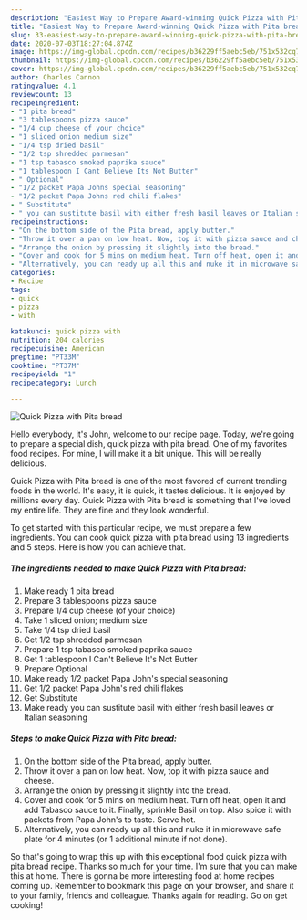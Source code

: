 ```yaml
---
description: "Easiest Way to Prepare Award-winning Quick Pizza with Pita bread"
title: "Easiest Way to Prepare Award-winning Quick Pizza with Pita bread"
slug: 33-easiest-way-to-prepare-award-winning-quick-pizza-with-pita-bread
date: 2020-07-03T18:27:04.874Z
image: https://img-global.cpcdn.com/recipes/b36229ff5aebc5eb/751x532cq70/quick-pizza-with-pita-bread-recipe-main-photo.jpg
thumbnail: https://img-global.cpcdn.com/recipes/b36229ff5aebc5eb/751x532cq70/quick-pizza-with-pita-bread-recipe-main-photo.jpg
cover: https://img-global.cpcdn.com/recipes/b36229ff5aebc5eb/751x532cq70/quick-pizza-with-pita-bread-recipe-main-photo.jpg
author: Charles Cannon
ratingvalue: 4.1
reviewcount: 13
recipeingredient:
- "1 pita bread"
- "3 tablespoons pizza sauce"
- "1/4 cup cheese of your choice"
- "1 sliced onion medium size"
- "1/4 tsp dried basil"
- "1/2 tsp shredded parmesan"
- "1 tsp tabasco smoked paprika sauce"
- "1 tablespoon I Cant Believe Its Not Butter"
- " Optional"
- "1/2 packet Papa Johns special seasoning"
- "1/2 packet Papa Johns red chili flakes"
- " Substitute"
- " you can sustitute basil with either fresh basil leaves or Italian seasoning"
recipeinstructions:
- "On the bottom side of the Pita bread, apply butter."
- "Throw it over a pan on low heat. Now, top it with pizza sauce and cheese."
- "Arrange the onion by pressing it slightly into the bread."
- "Cover and cook for 5 mins on medium heat. Turn off heat, open it and add Tabasco sauce to it. Finally, sprinkle Basil on top. Also spice it with packets from Papa John&#39;s to taste. Serve hot."
- "Alternatively, you can ready up all this and nuke it in microwave safe plate for 4 minutes (or 1 additional minute if not done)."
categories:
- Recipe
tags:
- quick
- pizza
- with

katakunci: quick pizza with 
nutrition: 204 calories
recipecuisine: American
preptime: "PT33M"
cooktime: "PT37M"
recipeyield: "1"
recipecategory: Lunch

---
```



![Quick Pizza with Pita bread](https://img-global.cpcdn.com/recipes/b36229ff5aebc5eb/751x532cq70/quick-pizza-with-pita-bread-recipe-main-photo.jpg)

Hello everybody, it's John, welcome to our recipe page. Today, we're going to prepare a special dish, quick pizza with pita bread. One of my favorites food recipes. For mine, I will make it a bit unique. This will be really delicious.



Quick Pizza with Pita bread is one of the most favored of current trending foods in the world. It's easy, it is quick, it tastes delicious. It is enjoyed by millions every day. Quick Pizza with Pita bread is something that I've loved my entire life. They are fine and they look wonderful.


To get started with this particular recipe, we must prepare a few ingredients. You can cook quick pizza with pita bread using 13 ingredients and 5 steps. Here is how you can achieve that.

<!--inarticleads1-->

##### The ingredients needed to make Quick Pizza with Pita bread:

1. Make ready 1 pita bread
1. Prepare 3 tablespoons pizza sauce
1. Prepare 1/4 cup cheese (of your choice)
1. Take 1 sliced onion; medium size
1. Take 1/4 tsp dried basil
1. Get 1/2 tsp shredded parmesan
1. Prepare 1 tsp tabasco smoked paprika sauce
1. Get 1 tablespoon I Can&#39;t Believe It&#39;s Not Butter
1. Prepare  Optional
1. Make ready 1/2 packet Papa John&#39;s special seasoning
1. Get 1/2 packet Papa John&#39;s red chili flakes
1. Get  Substitute
1. Make ready  you can sustitute basil with either fresh basil leaves or Italian seasoning




<!--inarticleads2-->

##### Steps to make Quick Pizza with Pita bread:

1. On the bottom side of the Pita bread, apply butter.
1. Throw it over a pan on low heat. Now, top it with pizza sauce and cheese.
1. Arrange the onion by pressing it slightly into the bread.
1. Cover and cook for 5 mins on medium heat. Turn off heat, open it and add Tabasco sauce to it. Finally, sprinkle Basil on top. Also spice it with packets from Papa John&#39;s to taste. Serve hot.
1. Alternatively, you can ready up all this and nuke it in microwave safe plate for 4 minutes (or 1 additional minute if not done).




So that's going to wrap this up with this exceptional food quick pizza with pita bread recipe. Thanks so much for your time. I'm sure that you can make this at home. There is gonna be more interesting food at home recipes coming up. Remember to bookmark this page on your browser, and share it to your family, friends and colleague. Thanks again for reading. Go on get cooking!
